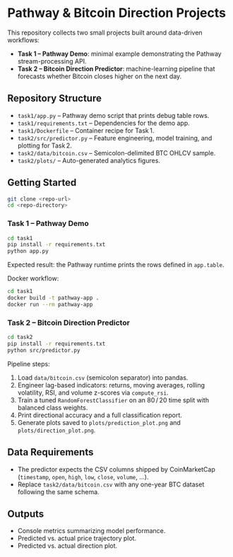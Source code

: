 # Pathway & Bitcoin Direction Projects

This repository collects two small projects built around data-driven workflows:

- **Task 1 – Pathway Demo**: minimal example demonstrating the Pathway stream-processing API.
- **Task 2 – Bitcoin Direction Predictor**: machine-learning pipeline that forecasts whether Bitcoin closes higher on the next day.

## Repository Structure

- `task1/app.py` – Pathway demo script that prints debug table rows.
- `task1/requirements.txt` – Dependencies for the demo app.
- `task1/Dockerfile` – Container recipe for Task 1.
- `task2/src/predictor.py` – Feature engineering, model training, and plotting for Task 2.
- `task2/data/bitcoin.csv` – Semicolon-delimited BTC OHLCV sample.
- `task2/plots/` – Auto-generated analytics figures.

## Getting Started

```bash
git clone <repo-url>
cd <repo-directory>
```

### Task 1 – Pathway Demo

```bash
cd task1
pip install -r requirements.txt
python app.py
```

Expected result: the Pathway runtime prints the rows defined in `app.table`.

Docker workflow:

```bash
cd task1
docker build -t pathway-app .
docker run --rm pathway-app
```

### Task 2 – Bitcoin Direction Predictor

```bash
cd task2
pip install -r requirements.txt
python src/predictor.py
```

Pipeline steps:

1. Load `data/bitcoin.csv` (semicolon separator) into pandas.
2. Engineer lag-based indicators: returns, moving averages, rolling volatility, RSI, and volume z-scores via `compute_rsi`.
3. Train a tuned `RandomForestClassifier` on an 80 / 20 time split with balanced class weights.
4. Print directional accuracy and a full classification report.
5. Generate plots saved to `plots/prediction_plot.png` and `plots/direction_plot.png`.

## Data Requirements

- The predictor expects the CSV columns shipped by CoinMarketCap (`timestamp`, `open`, `high`, `low`, `close`, `volume`, ...).
- Replace `task2/data/bitcoin.csv` with any one-year BTC dataset following the same schema.

## Outputs

- Console metrics summarizing model performance.
- Predicted vs. actual price trajectory plot.
- Predicted vs. actual direction plot.

